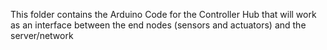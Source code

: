 This folder contains the Arduino Code for the Controller Hub that will work as an interface between the end nodes (sensors and actuators) and the server/network
